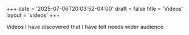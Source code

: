 +++
date = '2025-07-06T20:03:52-04:00'
draft = false
title = 'Videos'
layout = 'videos'
+++

Videos I have discovered that I have felt needs wider audience
